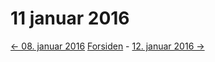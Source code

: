 # 11 januar 2016

[<- 08. januar 2016](2016-01-08.md) [Forsiden](../index.md) - [12. januar 2016 ->](2016-01-12.md)